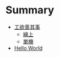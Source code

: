 # Summary

* [工欲善其事](README.md)
   * [線上](Online.md)
   * [單機](PC.md)
* [Hello World](hello_world.md)

